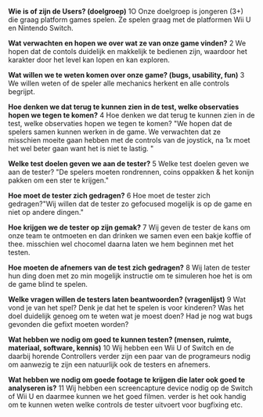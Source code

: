 **Wie is of zijn de Users? (doelgroep)** 
1O Onze doelgroep is jongeren (3+) die graag platform games spelen. Ze spelen graag met de platformen Wii U en Nintendo Switch. 

**Wat verwachten en hopen we over wat ze van onze game vinden?** 
2 We hopen dat de contols duidelijk en makkelijk te bedienen zijn, waardoor het karakter door het level kan lopen en kan exploren.

**Wat willen we te weten komen over onze game? (bugs, usability, fun)** 
3 We willen weten of de speler alle mechanics herkent en alle controls begrijpt.

**Hoe denken we dat terug te kunnen zien in de test, welke observaties hopen we tegen te komen?** 
4 Hoe denken we dat terug te kunnen zien in de test, welke observaties hopen we tegen te komen? "We hopen dat de spelers samen kunnen werken in de game. We verwachten dat ze misschien moeite gaan hebben met de controls van de joystick, na 1x moet het wel beter gaan want het is niet te lastig. "

**Welke test doelen geven we aan de tester?** 
5 Welke test doelen geven we aan de tester? "De spelers moeten rondrennen, coins oppakken & het konijn pakken om een ster te krijgen."

**Hoe moet de tester zich gedragen?** 
6 Hoe moet de tester zich gedragen?"Wij willen dat de tester zo gefocused mogelijk is op de game en niet op andere dingen."

**Hoe krijgen we de tester op zijn gemak?** 
7 Wij geven de tester de kans om onze team te ontmoeten en dan drinken we samen even een bakje koffie of thee. misschien wel chocomel daarna laten we hem beginnen met het testen.

**Hoe moeten de afnemers van de test zich gedragen?** 
8 Wij laten de tester hun ding doen met zo min mogelijk instructie om te simuleren hoe het is om de game blind te spelen.

**Welke vragen willen de testers laten beantwoorden? (vragenlijst)**
9 Wat vond je van het spel? Denk je dat het te spelen is voor kinderen? Was het doel duidelijk genoeg om te weten wat je moest doen? Had je nog wat bugs gevonden die 
gefixt moeten worden?

**Wat hebben we nodig om goed te kunnen testen? (mensen, ruimte, materiaal, software, kennis)** 
10 Wij hebben een Wii U of Switch en de daarbij horende Controllers verder zijn een paar van de programeurs nodig om aanwezig te zijn een natuurlijk ook de testers en afnemers.

**Wat hebben we nodig om goede footage te krijgen die later ook goed te analyseren is?** 
11 Wij hebben een screencapture device nodig op de Switch of Wii U en daarmee kunnen we het goed filmen. verder is het ook handig om te kunnen weten welke controls de 
tester uitvoert voor bugfixing etc.